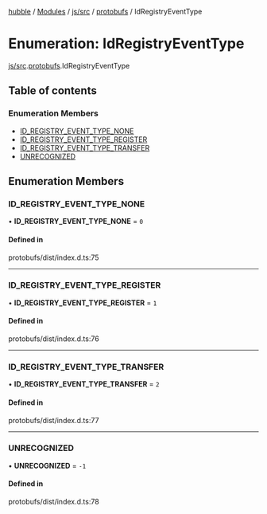 [hubble](../README.md) / [Modules](../modules.md) / [js/src](../modules/js_src.md) / [protobufs](../modules/js_src.protobufs.md) / IdRegistryEventType

# Enumeration: IdRegistryEventType

[js/src](../modules/js_src.md).[protobufs](../modules/js_src.protobufs.md).IdRegistryEventType

## Table of contents

### Enumeration Members

- [ID\_REGISTRY\_EVENT\_TYPE\_NONE](js_src.protobufs.IdRegistryEventType.md#id_registry_event_type_none)
- [ID\_REGISTRY\_EVENT\_TYPE\_REGISTER](js_src.protobufs.IdRegistryEventType.md#id_registry_event_type_register)
- [ID\_REGISTRY\_EVENT\_TYPE\_TRANSFER](js_src.protobufs.IdRegistryEventType.md#id_registry_event_type_transfer)
- [UNRECOGNIZED](js_src.protobufs.IdRegistryEventType.md#unrecognized)

## Enumeration Members

### ID\_REGISTRY\_EVENT\_TYPE\_NONE

• **ID\_REGISTRY\_EVENT\_TYPE\_NONE** = ``0``

#### Defined in

protobufs/dist/index.d.ts:75

___

### ID\_REGISTRY\_EVENT\_TYPE\_REGISTER

• **ID\_REGISTRY\_EVENT\_TYPE\_REGISTER** = ``1``

#### Defined in

protobufs/dist/index.d.ts:76

___

### ID\_REGISTRY\_EVENT\_TYPE\_TRANSFER

• **ID\_REGISTRY\_EVENT\_TYPE\_TRANSFER** = ``2``

#### Defined in

protobufs/dist/index.d.ts:77

___

### UNRECOGNIZED

• **UNRECOGNIZED** = ``-1``

#### Defined in

protobufs/dist/index.d.ts:78
